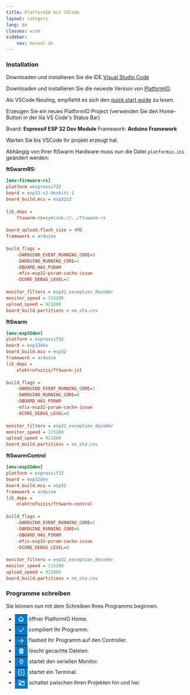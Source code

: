 ```yaml
---
title: PlatformIO mit VSCode
layout: category
lang: de
classes: wide
sidebar:
    nav: manual-de
---
```

### Installation

Downloaden und installieren Sie die IDE [Visual Studio Code](https://code.visualstudio.com/)

Downloaden und installieren Sie die neueste Version von [PlatformIO](https://platformio.org/install/ide?install=vscode).

Als VSCode Neuling, empfiehlt es sich den [quick start guide](https://docs.platformio.org/page/ide/vscode.html#quick-start) zu lesen.

Erzeugen Sie ein neues PlatformIO Project (verwenden Sie den Home-Button in der lila VS Code's Status Bar)

Board: **Espressif ESP 32 Dev Module**
Framework: **Arduino Framework**

Warten Sie bis VSCode Ihr projekt erzeugt hat.

Abhängig von Ihrer ftSwarm Hardware muss nun die Datei `platformio.ini` geändert werden:

**ftSwarmRS:**

```ini
[env:firmware-rs]
platform =espressif32
board = esp32-s3-devkitc-1
board_build.mcu = esp32s3

lib_deps =
    ftswarm-rs=symlink://../ftswarm-rs

board_upload.flash_size = 4MB
framework = arduino

build_flags =
    -DARDUINO_EVENT_RUNNING_CORE=0
    -DARDUINO_RUNNING_CORE=1
    -DBOARD_HAS_PSRAM
    -mfix-esp32-psram-cache-issue
    -DCORE_DEBUG_LEVEL=1

monitor_filters = esp32_exception_decoder
monitor_speed = 115200
upload_speed = 921600
board_build.partitions = no_ota.csv
```

**ftSwarm**

```ini
[env:esp32dev]
platform = espressif32
board = esp32dev
board_build.mcu = esp32
framework = arduino
lib_deps = 
	elektrofuzzis/ftSwarm-jst

build_flags = 
	-DARDUINO_EVENT_RUNNING_CORE=1 
	-DARDUINO_RUNNING_CORE=0
	-DBOARD_HAS_PSRAM
	-mfix-esp32-psram-cache-issue
	-DCORE_DEBUG_LEVEL=0

monitor_filters = esp32_exception_decoder
monitor_speed = 115200
upload_speed = 921600
board_build.partitions = no_ota.csv
```

**ftSwarmControl**

```ini
[env:esp32dev]
platform = espressif32
board = esp32dev
board_build.mcu = esp32
framework = arduino
lib_deps = 
	elektrofuzzis/ftSwarm-control

build_flags = 
	-DARDUINO_EVENT_RUNNING_CORE=1 
	-DARDUINO_RUNNING_CORE=0
	-DBOARD_HAS_PSRAM
	-mfix-esp32-psram-cache-issue
	-DCORE_DEBUG_LEVEL=0

monitor_filters = esp32_exception_decoder
monitor_speed = 115200
upload_speed = 921600
board_build.partitions = no_ota.csv
```

### Programme schreiben

Sie können nun mit dem Schreiben Ihres Programms beginnen.

<style>
img { vertical-align: middle;important! }
</style>

- ![Home](/assets/img/vs_home.png) öffner PlatformIO Home. 
- ![build](/assets/img/vs_build.png) compiliert Ihr Programm.
- ![upload](/assets/img/vs_upload.png) flashed Ihr Programm auf den Controller.
- ![clean](/assets/img/vs_clean.png) löscht gecachte Dateien.
- ![serial](/assets/img/vs_serial.png) startet den seriellen Monitor.
- ![terminal](/assets/img/vs_terminal.png) startet ein Terminal.
- ![switch](/assets/img/vs_switch.png) schaltet zwischen Ihren Projekten hin und her.

